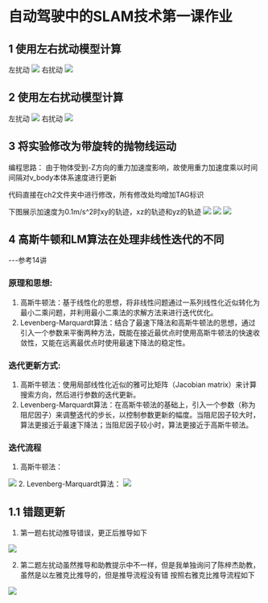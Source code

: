 <!--
 * @Description  : 
 * @Author       : zhiwei chen
 * @Date         : 2023-05-20 21:31:17
 * @LastEditors  : zhiwei chen
 * @LastEditTime : 2023-05-25 08:39:30
-->
# 自动驾驶中的SLAM技术第一课作业

## 1 使用左右扰动模型计算
左扰动
<img src="1-1.png">
右扰动
<img src="1-2.png">

## 2 使用左右扰动模型计算
左扰动
<img src="2-1.jpeg">
右扰动
<img src="2-2.jpeg">

## 3 将实验修改为带旋转的抛物线运动
编程思路：
由于物体受到-Z方向的重力加速度影响，故使用重力加速度乘以时间间隔对v_body本体系速度进行更新

代码直接在ch2文件夹中进行修改，所有修改处均增加TAG标识

下图展示加速度为0.1m/s^2时xy的轨迹，xz的轨迹和yz的轨迹
<img src="ch2-xy.png">
<img src="ch2-xz.png">
<img src="ch2-yz.png">

## 4 高斯牛顿和LM算法在处理非线性迭代的不同
---参考14讲
### 原理和思想:
1. 高斯牛顿法：基于线性化的思想，将非线性问题通过一系列线性化近似转化为最小二乘问题，并利用最小二乘法的求解方法来进行迭代优化。
2. Levenberg-Marquardt算法：结合了最速下降法和高斯牛顿法的思想，通过引入一个参数来平衡两种方法，既能在接近最优点时使用高斯牛顿法的快速收敛性，又能在远离最优点时使用最速下降法的稳定性。
### 迭代更新方式:
1. 高斯牛顿法：使用局部线性化近似的雅可比矩阵（Jacobian matrix）来计算搜索方向，然后进行参数的迭代更新。
2. Levenberg-Marquardt算法：在高斯牛顿法的基础上，引入一个参数（称为阻尼因子）来调整迭代的步长，以控制参数更新的幅度。当阻尼因子较大时，算法更接近于最速下降法；当阻尼因子较小时，算法更接近于高斯牛顿法。
### 迭代流程
1. 高斯牛顿法：
<img src="GN-update.jpeg">
2. Levenberg-Marquardt算法：
<img src="LM-update.jpeg">

## 1.1 错题更新
1. 第一题右扰动推导错误，更正后推导如下
<img src="1.1-1.jpg">

2. 第二题左扰动虽然推导和助教提示中不一样，但是我单独询问了陈梓杰助教，虽然是以左雅克比推导的，但是推导流程没有错
按照右雅克比推导流程如下
<img src="1.1-2.jpg">